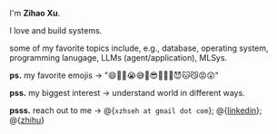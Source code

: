 I'm **Zihao Xu**.

I love and build systems.

some of my favorite topics include, e.g., database, operating system, programming lanugage, LLMs (agent/application), MLSys.

**ps.** my favorite emojis → "😄🤣🤪😭😅🥺😎🥵🫣🤔😈🐱😼😡😲"

**pss.** my biggest interest → understand world in different ways.

**psss.** reach out to me → @{`xzhseh at gmail dot com`}; @{[linkedin](https://www.linkedin.com/in/zihao-michael-xu/)}; @{[zhihu](https://www.zhihu.com/people/zihao-michael-xu)}
